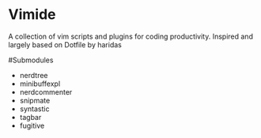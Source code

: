 Vimide
======

A collection of vim scripts and plugins for coding productivity.
Inspired and largely based on Dotfile by haridas

#Submodules
- nerdtree
- minibuffexpl
- nerdcommenter
- snipmate
- syntastic
- tagbar
- fugitive

